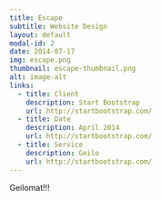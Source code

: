 ```yaml
---
title: Escape
subtitle: Website Design
layout: default
modal-id: 2
date: 2014-07-17
img: escape.png
thumbnail: escape-thumbnail.png
alt: image-alt
links:
  - title: Client
    description: Start Bootstrap
    url: http://startbootstrap.com/
  - title: Date
    description: April 2014
    url: http://startbootstrap.com/
  - title: Service
    description: Geilo
    url: http://startbootstrap.com/
---
```

Geilomat!!!
